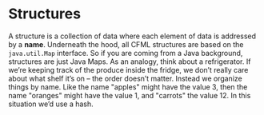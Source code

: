 # Structures

A structure is a collection of data where each element of data is addressed by a **name**.  Underneath the hood, all CFML structures are based on the `java.util.Map` interface.  So if you are coming from a Java background, structures are just Java Maps.  As an analogy, think about a refrigerator. If we’re keeping track of the produce inside the fridge, we don’t really care about what shelf it’s on – the order doesn’t matter. Instead we organize things by name. Like the name "apples" might have the value 3, then the name "oranges" might have the value 1, and "carrots" the value 12. In this situation we’d use a hash.
